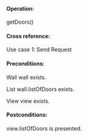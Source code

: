#### Operation: 

getDoors() 

#### Cross reference: 

Use case 1: Send Request 

#### Preconditions: 

Wall wall exists.

List wall.listOfDoors exists. 

View view exists. 

#### Postconditions: 

view.listOfDoors is presented. 
